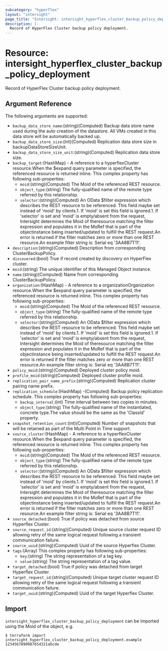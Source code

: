 ```yaml
---
subcategory: "hyperflex"
layout: "intersight"
page_title: "Intersight: intersight_hyperflex_cluster_backup_policy_deployment"
description: |-
  Record of HyperFlex Cluster backup policy deployment.
---
```


# Resource: intersight_hyperflex_cluster_backup_policy_deployment
Record of HyperFlex Cluster backup policy deployment.
## Argument Reference
The following arguments are supported:
* `backup_data_store_name`:(string)(Computed) Backup data store name used during the auto creation of the datastore. All VMs created in this data store will be automatically backed up. 
* `backup_data_store_size`:(int)(Computed) Replication data store size in backupDataStoreSizeUnit. 
* `backup_data_store_size_unit`:(string)(Computed) Replication data store size. 
* `backup_target`:(HashMap) - A reference to a hyperflexCluster resource.When the $expand query parameter is specified, the referenced resource is returned inline. 
This complex property has following sub-properties:
  + `moid`:(string)(Computed) The Moid of the referenced REST resource. 
  + `object_type`:(string) The fully-qualified name of the remote type referred by this relationship. 
  + `selector`:(string)(Computed) An OData $filter expression which describes the REST resource to be referenced. This field maybe set instead of 'moid' by clients.1. If 'moid' is set this field is ignored.1. If 'selector' is set and 'moid' is empty/absent from the request, Intersight determines the Moid of theresource matching the filter expression and populates it in the MoRef that is part of the objectinstance being inserted/updated to fulfill the REST request.An error is returned if the filter matches zero or more than one REST resource.An example filter string is: Serial eq '3AA8B7T11'. 
* `description`:(string)(Computed) Description from corresponding ClusterBackupPolicy. 
* `discovered`:(bool) True if record created by discovery on HyperFlex cluster. 
* `moid`:(string) The unique identifier of this Managed Object instance. 
* `name`:(string)(Computed) Name from corresponding ClusterBackupPolicy. 
* `organization`:(HashMap) - A reference to a organizationOrganization resource.When the $expand query parameter is specified, the referenced resource is returned inline. 
This complex property has following sub-properties:
  + `moid`:(string)(Computed) The Moid of the referenced REST resource. 
  + `object_type`:(string) The fully-qualified name of the remote type referred by this relationship. 
  + `selector`:(string)(Computed) An OData $filter expression which describes the REST resource to be referenced. This field maybe set instead of 'moid' by clients.1. If 'moid' is set this field is ignored.1. If 'selector' is set and 'moid' is empty/absent from the request, Intersight determines the Moid of theresource matching the filter expression and populates it in the MoRef that is part of the objectinstance being inserted/updated to fulfill the REST request.An error is returned if the filter matches zero or more than one REST resource.An example filter string is: Serial eq '3AA8B7T11'. 
* `policy_moid`:(string)(Computed) Deployed cluster policy moid. 
* `profile_moid`:(string)(Computed) Deployed cluster profile moid. 
* `replication_pair_name_prefix`:(string)(Computed) Replication cluster pairing name prefix. 
* `replication_schedule`:(HashMap) -(Computed) Backup policy replication schedule. 
This complex property has following sub-properties:
  + `backup_interval`:(int) Time interval between two copies in minutes. 
  + `object_type`:(string) The fully-qualified name of the instantiated, concrete type.The value should be the same as the 'ClassId' property. 
* `snapshot_retention_count`:(int)(Computed) Number of snapshots that will be retained as part of the Multi Point in Time support. 
* `source_cluster`:(HashMap) - A reference to a hyperflexCluster resource.When the $expand query parameter is specified, the referenced resource is returned inline. 
This complex property has following sub-properties:
  + `moid`:(string)(Computed) The Moid of the referenced REST resource. 
  + `object_type`:(string) The fully-qualified name of the remote type referred by this relationship. 
  + `selector`:(string)(Computed) An OData $filter expression which describes the REST resource to be referenced. This field maybe set instead of 'moid' by clients.1. If 'moid' is set this field is ignored.1. If 'selector' is set and 'moid' is empty/absent from the request, Intersight determines the Moid of theresource matching the filter expression and populates it in the MoRef that is part of the objectinstance being inserted/updated to fulfill the REST request.An error is returned if the filter matches zero or more than one REST resource.An example filter string is: Serial eq '3AA8B7T11'. 
* `source_detached`:(bool) True if policy was detached from source Hyperflex Cluster. 
* `source_request_id`:(string)(Computed) Unique source cluster request ID allowing retry of the same logical request following a transient communication failure. 
* `source_uuid`:(string)(Computed) Uuid of the source Hyperflex Cluster. 
* `tags`:(Array)
This complex property has following sub-properties:
  + `key`:(string) The string representation of a tag key. 
  + `value`:(string) The string representation of a tag value. 
* `target_detached`:(bool) True if policy was detached from target Hyperflex Cluster. 
* `target_request_id`:(string)(Computed) Unique target cluster request ID allowing retry of the same logical request following a transient communication failure. 
* `target_uuid`:(string)(Computed) Uuid of the target Hyperflex Cluster. 


## Import
`intersight_hyperflex_cluster_backup_policy_deployment` can be imported using the Moid of the object, e.g.
```
$ terraform import intersight_hyperflex_cluster_backup_policy_deployment.example 1234567890987654321abcde
``` 